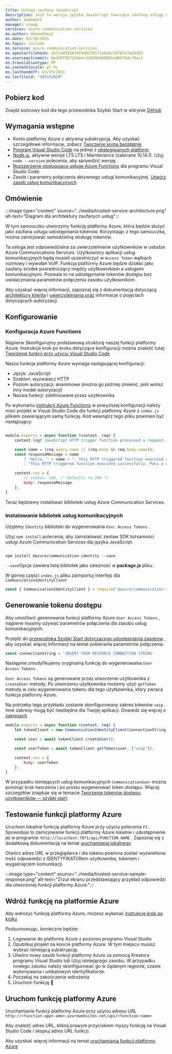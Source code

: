```yaml
---
title: Usługa zaufana JavaScript
description: Jest to wersja języka JavaScript tworząca zaufaną usługę dla usług komunikacyjnych.
author: dademath
manager: nimag
services: azure-communication-services
ms.author: ddematheu2
ms.date: 03/10/2021
ms.topic: include
ms.service: azure-communication-services
ms.openlocfilehash: 5b71a0581bf4f9d8239171e6abc56f87e7ae8183
ms.sourcegitcommit: bed20f85722deec33050e0d8881e465f94c79ac2
ms.translationtype: MT
ms.contentlocale: pl-PL
ms.lasthandoff: 03/25/2021
ms.locfileid: "105152828"
---
```

## <a name="download-code"></a>Pobierz kod

Znajdź końcowy kod dla tego przewodnika Szybki Start w witrynie [GitHub](https://github.com/Azure-Samples/communication-services-javascript-quickstarts/tree/main/trusted-authentication-service)

## <a name="prerequisites"></a>Wymagania wstępne

- Konto platformy Azure z aktywną subskrypcją. Aby uzyskać szczegółowe informacje, zobacz [Tworzenie konta bezpłatnie](https://azure.microsoft.com/free/?WT.mc_id=A261C142F).
- [Program Visual Studio Code](https://code.visualstudio.com/) na jednej z [obsługiwanych platform](https://code.visualstudio.com/docs/supporting/requirements#_platforms).
- [Node.js](https://nodejs.org/), aktywne wersje LTS LTS i Maintenance (zalecane 10.14.1). Użyj `node --version` polecenia, aby sprawdzić wersję.
- [Rozszerzenie obsługujące usługę Azure Functions](https://marketplace.visualstudio.com/items?itemName=ms-azuretools.vscode-azurefunctions) dla programu Visual Studio Code.
- Zasób i parametry połączenia aktywnego usługi komunikacyjnej. [Utwórz zasób usług komunikacyjnych](../../quickstarts/create-communication-resource.md).

## <a name="overview"></a>Omówienie

:::image type="content" source="../media/trusted-service-architecture.png" alt-text="Diagram dla architektury zaufanych usług":::

W tym samouczku utworzymy funkcję platformy Azure, która będzie służyć jako zaufana usługa udostępniania tokenów. Korzystając z tego samouczka, można zainicjować samodzielną obsługę tokenów.

Ta usługa jest odpowiedzialna za uwierzytelnianie użytkowników w usłudze Azure Communications Services. Użytkownicy aplikacji usług komunikacyjnych będą musieli uczestniczyć w `Access Token` wątkach rozmowy i wywołań VoIP. Funkcja platformy Azure będzie działać jako zaufany środek pośredniczący między użytkownikiem a usługami komunikacyjnymi. Pozwala to na udostępnianie tokenów dostępu bez uwidaczniania parametrów połączenia zasobu użytkownikom.

Aby uzyskać więcej informacji, zapoznaj się z dokumentacją dotyczącą [architektury klienta](../../concepts/client-and-server-architecture.md) i [uwierzytelniania oraz](../../concepts/authentication.md) informacje o pojęciach dotyczących autoryzacji.

## <a name="setting-up"></a>Konfigurowanie

### <a name="azure-functions-set-up"></a>Konfiguracja Azure Functions

Najpierw Skonfigurujmy podstawową strukturę naszej funkcji platformy Azure. Instrukcje krok po kroku dotyczące konfiguracji można znaleźć tutaj: [Tworzenie funkcji przy użyciu Visual Studio Code](../../../azure-functions/create-first-function-vs-code-csharp.md?pivots=programming-language-javascript)

Nasza funkcja platformy Azure wymaga następującej konfiguracji:

- Język: JavaScript
- Szablon: wyzwalacz HTTP
- Poziom autoryzacji: anonimowe (można go później zmienić, jeśli wolisz inny model autoryzacji)
- Nazwa funkcji: zdefiniowane przez użytkownika

Po wykonaniu [instrukcji Azure Functions](../../../azure-functions/create-first-function-vs-code-csharp.md?pivots=programming-language-javascript) w powyższej konfiguracji należy mieć projekt w Visual Studio Code dla funkcji platformy Azure z `index.js` plikiem zawierającym samą funkcję. Kod wewnątrz tego pliku powinien być następujący:

```javascript

module.exports = async function (context, req) {
    context.log('JavaScript HTTP trigger function processed a request.');

    const name = (req.query.name || (req.body && req.body.name));
    const responseMessage = name
        ? "Hello, " + name + ". This HTTP triggered function executed successfully."
        : "This HTTP triggered function executed successfully. Pass a name in the query string or in the request body for a personalized response.";

    context.res = {
        // status: 200, /* Defaults to 200 */
        body: responseMessage
    };
}

```

Teraz będziemy instalować biblioteki usług Azure Communication Services.

### <a name="install-communication-services-libraries"></a>Instalowanie bibliotek usług komunikacyjnych

Użyjemy `Identity` biblioteki do wygenerowania `User Access Tokens` .

Użyj `npm install` polecenia, aby zainstalować zestaw SDK tożsamości usługi Azure Communication Services dla języka JavaScript.

```console

npm install @azure/communication-identity --save

```

`--save`Opcja zawiera listę bibliotek jako zależność w **package.js** pliku.

W górnej części `index.js` pliku zaimportuj interfejs dla `CommunicationIdentityClient`

```javascript
const { CommunicationIdentityClient } = require('@azure/communication-identity');
```

## <a name="access-token-generation"></a>Generowanie tokenu dostępu

Aby umożliwić generowanie funkcji platformy Azure `User Access Tokens` , najpierw musimy używać parametrów połączenia dla zasobu usług komunikacyjnych.

Przejdź do [przewodnika Szybki Start dotyczącego udostępniania zasobów](../../quickstarts/create-communication-resource.md) , aby uzyskać więcej informacji na temat pobierania parametrów połączenia.

``` javascript
const connectionString = 'INSERT YOUR RESOURCE CONNECTION STRING'
```

Następnie zmodyfikujemy oryginalną funkcję do wygenerowania `User Access Tokens` .

`User Access Tokens` są generowane przez utworzenie użytkownika z `createUser` metody. Po utworzeniu użytkownika możemy użyć `getToken` metody w celu wygenerowania tokenu dla tego użytkownika, który zwraca funkcja platformy Azure.

Na potrzeby tego przykładu zostanie skonfigurowany zakres tokenów `voip` . Inne zakresy mogą być niezbędne dla Twojej aplikacji. Dowiedz się więcej o [zakresach](../../quickstarts/access-tokens.md)

```javascript
module.exports = async function (context, req) {
    let tokenClient = new CommunicationIdentityClient(connectionString);

    const user = await tokenClient.createUser();

    const userToken = await tokenClient.getToken(user, ["voip"]);

    context.res = {
        body: userToken
    };
}
```

W przypadku istniejących usług komunikacyjnych `CommunicationUser` można pominąć krok tworzenia i po prostu wygenerować token dostępu. Więcej szczegółów znajduje się w temacie [Tworzenie tokenów dostępu użytkowników — szybki start](../../quickstarts/access-tokens.md).

## <a name="test-the-azure-function"></a>Testowanie funkcji platformy Azure

Uruchom lokalnie funkcję platformy Azure przy użyciu polecenia `F5` . Spowoduje to zainicjowanie funkcji platformy Azure lokalnie i udostępnienie jej w programie: `http://localhost:7071/api/FUNCTION_NAME` . Zapoznaj się z dodatkową dokumentacją na temat [uruchamiania lokalnego](../../../azure-functions/create-first-function-vs-code-csharp.md?pivots=programming-language-javascript#run-the-function-locally)

Otwórz adres URL w przeglądarce i dla tokenu powinna zostać wyświetlona treść odpowiedzi z IDENTYFIKATORem użytkownika, tokenem i wygaśnięciem komunikacji.

:::image type="content" source="../media/trusted-service-sample-response.png" alt-text="Zrzut ekranu przedstawiający przykład odpowiedzi dla utworzonej funkcji platformy Azure.":::

## <a name="deploy-the-function-to-azure"></a>Wdróż funkcję na platformie Azure

Aby wdrożyć funkcję platformy Azure, możesz wykonać [instrukcje krok po kroku](../../../azure-functions/create-first-function-vs-code-csharp.md?pivots=programming-language-javascript#sign-in-to-azure)

Podsumowując, konieczne będzie:
1. Logowanie do platformy Azure z poziomu programu Visual Studio
2. Opublikuj projekt na koncie platformy Azure. W tym miejscu musisz wybrać istniejącą subskrypcję.
3. Utwórz nowy zasób funkcji platformy Azure za pomocą Kreatora programu Visual Studio lub Użyj istniejącego zasobu. W przypadku nowego zasobu należy skonfigurować go w żądanym regionie, czasie wykonywania i unikatowym identyfikatorze.
4. Poczekaj na zakończenie wdrożenia
5. Uruchom funkcję 🎉

## <a name="run-azure-function"></a>Uruchom funkcję platformy Azure

Uruchamianie funkcji platformy Azure przy użyciu adresu URL `http://<function-appn-ame>.azurewebsites.net/api/<function-name>`

Aby znaleźć adres URL, kliknij prawym przyciskiem myszy funkcję na Visual Studio Code i skopiuj adres URL funkcji.

Aby uzyskać więcej informacji na temat [uruchamiania funkcji platformy Azure](../../../azure-functions/create-first-function-vs-code-csharp.md?pivots=programming-language-javascript#run-the-function-in-azure)
